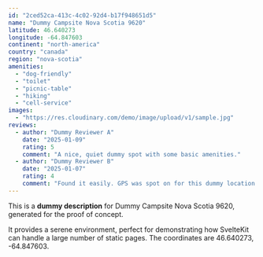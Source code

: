 ```yaml
---
id: "2ced52ca-413c-4c02-92d4-b17f948651d5"
name: "Dummy Campsite Nova Scotia 9620"
latitude: 46.640273
longitude: -64.847603
continent: "north-america"
country: "canada"
region: "nova-scotia"
amenities:
  - "dog-friendly"
  - "toilet"
  - "picnic-table"
  - "hiking"
  - "cell-service"
images:
  - "https://res.cloudinary.com/demo/image/upload/v1/sample.jpg"
reviews:
  - author: "Dummy Reviewer A"
    date: "2025-01-09"
    rating: 5
    comment: "A nice, quiet dummy spot with some basic amenities."
  - author: "Dummy Reviewer B"
    date: "2025-01-07"
    rating: 4
    comment: "Found it easily. GPS was spot on for this dummy location."
---
```


This is a **dummy description** for Dummy Campsite Nova Scotia 9620, generated for the proof of concept.

It provides a serene environment, perfect for demonstrating how SvelteKit can handle a large number of static pages. The coordinates are 46.640273, -64.847603.

